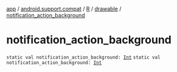 [app](../../../index.md) / [android.support.compat](../../index.md) / [R](../index.md) / [drawable](index.md) / [notification_action_background](.)

# notification_action_background

`static val notification_action_background: `[`Int`](https://kotlinlang.org/api/latest/jvm/stdlib/kotlin/-int/index.html)
`static val notification_action_background: `[`Int`](https://kotlinlang.org/api/latest/jvm/stdlib/kotlin/-int/index.html)